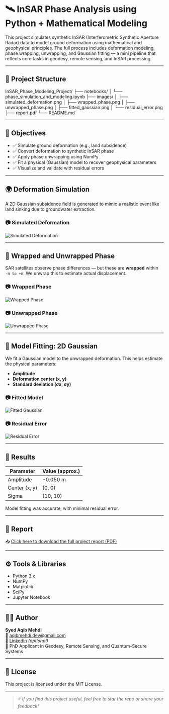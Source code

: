 # 🛰️ InSAR Phase Analysis using Python + Mathematical Modeling

This project simulates synthetic InSAR (Interferometric Synthetic Aperture Radar) data to model ground deformation using mathematical and geophysical principles. The full process includes deformation modeling, phase wrapping, unwrapping, and Gaussian fitting — a mini pipeline that reflects core tasks in geodesy, remote sensing, and InSAR processing.

---

## 📁 Project Structure
InSAR_Phase_Modeling_Project/
├── notebooks/
│ └── phase_simulation_and_modeling.ipynb
├── images/
│ ├── simulated_deformation.png
│ ├── wrapped_phase.png
│ ├── unwrapped_phase.png
│ ├── fitted_gaussian.png
│ └── residual_error.png
├── report.pdf
└── README.md

---

## 📌 Objectives

- ✅ Simulate ground deformation (e.g., land subsidence)
- ✅ Convert deformation to synthetic InSAR phase
- ✅ Apply phase unwrapping using NumPy
- ✅ Fit a physical (Gaussian) model to recover geophysical parameters
- ✅ Visualize and validate with residual errors

---

## 🌍 Deformation Simulation

A 2D Gaussian subsidence field is generated to mimic a realistic event like land sinking due to groundwater extraction.

### 📷 Simulated Deformation

![Simulated Deformation](images/simulated_deformation.png)

---

## 🌈 Wrapped and Unwrapped Phase

SAR satellites observe phase differences — but these are **wrapped** within `-π to +π`. We unwrap this to estimate actual displacement.

### 📷 Wrapped Phase

![Wrapped Phase](images/wrapped_phase.png)

### 📷 Unwrapped Phase

![Unwrapped Phase](images/unwrapped_phase.png)

---

## 📐 Model Fitting: 2D Gaussian

We fit a Gaussian model to the unwrapped deformation. This helps estimate the physical parameters:
- **Amplitude**
- **Deformation center (x, y)**
- **Standard deviation (σx, σy)**

### 📷 Fitted Model

![Fitted Gaussian](images/fitted_gaussian.png)

### 📷 Residual Error

![Residual Error](images/residual_error.png)

---

## 🧠 Results

| Parameter     | Value (approx.)  |
|---------------|------------------|
| Amplitude     | -0.050 m         |
| Center (x, y) | (0, 0)           |
| Sigma         | (10, 10)         |

Model fitting was accurate, with minimal residual error.

---

## 📄 Report

📥 [Click here to download the full project report (PDF)](report.pdf)

---

## ⚙️ Tools & Libraries

- Python 3.x
- NumPy
- Matplotlib
- SciPy
- Jupyter Notebook

---

## 👨‍💻 Author

**Syed Aqib Mehdi**  
📧 aqibmehdi.dev@gmail.com  
🔗 [LinkedIn](https://www.linkedin.com/in/YOUR_LINK) *(optional)*  
🎯 PhD Applicant in Geodesy, Remote Sensing, and Quantum-Secure Systems

---

## 📜 License

This project is licensed under the MIT License.

---

> ⭐ *If you find this project useful, feel free to star the repo or share your feedback!*
